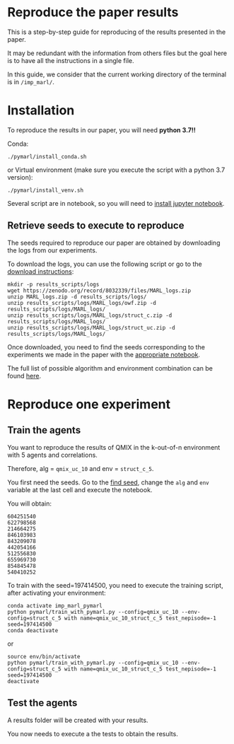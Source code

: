 # Reproduce the paper results

This is a step-by-step guide for reproducing of the results presented in the paper.

It may be redundant with the information from others files but the goal here is to have all the instructions in a single file.

In this guide, we consider that the current working directory of the terminal is in `/imp_marl/`.

# Installation
To reproduce the results in our paper, you will need **python 3.7!!**

Conda:
```
./pymarl/install_conda.sh
```

or Virtual environment (make sure you execute the script with a python 3.7 version):
```
./pymarl/install_venv.sh
```

Several script are in notebook, so you will need to [install jupyter notebook](https://jupyter.org/install).

## Retrieve seeds to execute to reproduce

The seeds required to reproduce our paper are obtained by downloading the logs from our experiments.

To download the logs, you can use the following script or go to the [download instructions](results_scripts/README.md):
```
mkdir -p results_scripts/logs
wget https://zenodo.org/record/8032339/files/MARL_logs.zip
unzip MARL_logs.zip -d results_scripts/logs/
unzip results_scripts/logs/MARL_logs/owf.zip -d results_scripts/logs/MARL_logs/
unzip results_scripts/logs/MARL_logs/struct_c.zip -d results_scripts/logs/MARL_logs/
unzip results_scripts/logs/MARL_logs/struct_uc.zip -d results_scripts/logs/MARL_logs/
```

Once downloaded, you need to find the seeds corresponding to the experiments we made in the paper with the [appropriate notebook](results_scripts/find_seed.ipynb).

The full list of possible algorithm and environment combination can be found [here](EXEC_PYMARL.md).

# Reproduce one experiment

## Train the agents
You want to reproduce the results of QMIX in the k-out-of-n environment with 5 agents and correlations.

Therefore, alg = `qmix_uc_10` and env = `struct_c_5`.

You first need the seeds. Go to the [find seed](results_scripts/find_seed.ipynb), change the `alg` and `env` variable at the last cell and execute the notebook.

You will obtain:

```
604251540
622798568
214664275
846103983
843209078
442054166
512556830
655969730
854845478
540410252
```

To train with the seed=197414500, you need to execute the training script, after activating your environment:

```
conda activate imp_marl_pymarl
python pymarl/train_with_pymarl.py --config=qmix_uc_10 --env-config=struct_c_5 with name=qmix_uc_10_struct_c_5 test_nepisode=-1 seed=197414500
conda deactivate
```

or 

```
source env/bin/activate
python pymarl/train_with_pymarl.py --config=qmix_uc_10 --env-config=struct_c_5 with name=qmix_uc_10_struct_c_5 test_nepisode=-1 seed=197414500
deactivate
````

## Test the agents

A results folder will be created with your results.

You now needs to execute a the tests to obtain the results.

